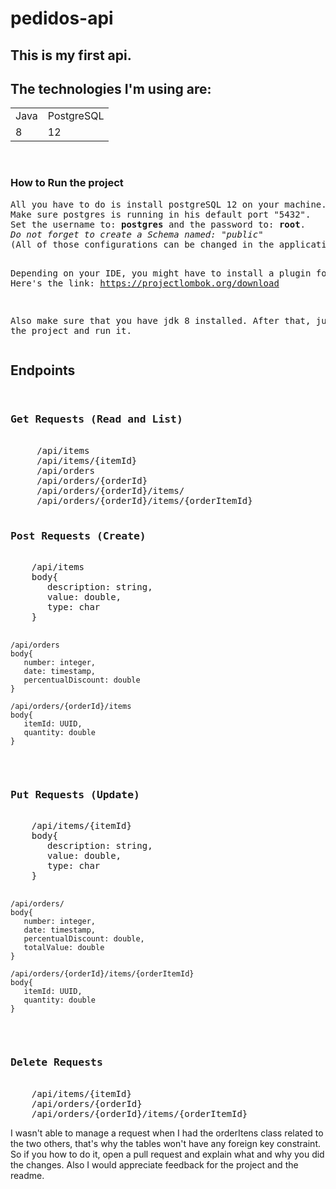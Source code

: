 <h1>pedidos-api</h1>

<h2>This is my first api.</h2>

<h2>The technologies I'm using are:</h2>

<table>
 <tr>
  <td>Java</td>
  <td>PostgreSQL</td>
 </tr>
 <tr>
  <td>8</td>
  <td>12</td>
 </tr>
</table>

<br>

<h3>How to Run the project</h3>
<pre>All you have to do is install postgreSQL 12 on your machine. 
Make sure postgres is running in his default port "5432".
Set the username to: <strong>postgres</strong> and the password to: <strong>root</strong>. 
<em>Do not forget to create a Schema named: "public"</em>
(All of those configurations can be changed in the application.properties file)

Depending on your IDE, you might have to install a plugin for Lombok
Here's the link: https://projectlombok.org/download

Also make sure that you have jdk 8 installed. After that, just pull the project and run it.</pre>

<h2>Endpoints</h2>
<pre>
 <h3>Get Requests (Read and List)</h3>
     /api/items
     /api/items/{itemId}
     /api/orders
     /api/orders/{orderId}
     /api/orders/{orderId}/items/
     /api/orders/{orderId}/items/{orderItemId}
     
     
<h3>Post Requests (Create)</h3>
    /api/items 
    body{
       description: string,
       value: double,
       type: char
    }
    
    /api/orders
    body{
       number: integer,
       date: timestamp,
       percentualDiscount: double
    }
    
    /api/orders/{orderId}/items
    body{
       itemId: UUID,
       quantity: double
    }
    
    
 <h3>Put Requests (Update)</h3>
    /api/items/{itemId}
    body{
       description: string,
       value: double,
       type: char
    }
    
    /api/orders/
    body{
       number: integer,
       date: timestamp,
       percentualDiscount: double,
       totalValue: double
    }
    
    /api/orders/{orderId}/items/{orderItemId}
    body{
       itemId: UUID,
       quantity: double
    }
    
    
 <h3>Delete Requests</h3>
    /api/items/{itemId}
    /api/orders/{orderId}
    /api/orders/{orderId}/items/{orderItemId}
</pre>

<p>I wasn't able to manage a request when I had the orderItens class related to the two others, that's why the tables won't have any foreign key constraint. 
So if you how to do it, open a pull request and explain what and why you did the changes. Also I would appreciate feedback for the project and the readme.</p>



